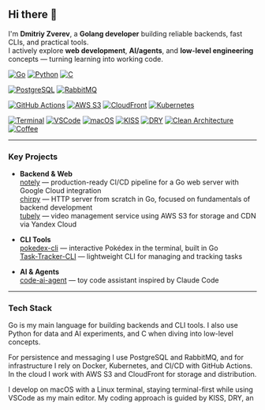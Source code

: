 ## Hi there 👋

I'm **Dmitriy Zverev**, a **Golang developer** building reliable backends, fast CLIs, and practical tools.  
I actively explore **web development**, **AI/agents**, and **low-level engineering** concepts — turning learning into working code.  

<p align="left">
  <!-- Core Languages -->
  <a href="https://go.dev/"><img alt="Go" src="https://img.shields.io/badge/Go-1.22+-00ADD8?logo=go&logoColor=white"></a>
  <a href="https://www.python.org/"><img alt="Python" src="https://img.shields.io/badge/Python-3.11+-3776AB?logo=python&logoColor=white"></a>
  <a href="https://en.cppreference.com/w/c"><img alt="C" src="https://img.shields.io/badge/C-Language-A8B9CC?logo=c&logoColor=white"></a>

  <!-- Databases / Infra -->
  <a href="https://www.postgresql.org/"><img alt="PostgreSQL" src="https://img.shields.io/badge/PostgreSQL-15+-4169E1?logo=postgresql&logoColor=white"></a>
  <a href="https://www.rabbitmq.com/"><img alt="RabbitMQ" src="https://img.shields.io/badge/RabbitMQ-Messaging-FF6600?logo=rabbitmq&logoColor=white"></a>

  <!-- DevOps / Cloud -->
  <a href="https://github.com/features/actions"><img alt="GitHub Actions" src="https://img.shields.io/badge/CI%2FCD-GitHub%20Actions-2088FF?logo=githubactions&logoColor=white"></a>
  <a href="https://aws.amazon.com/s3/"><img alt="AWS S3" src="https://img.shields.io/badge/Storage-AWS%20S3-569A31?logo=amazonaws&logoColor=white"></a>
  <a href="https://aws.amazon.com/cloudfront/"><img alt="CloudFront" src="https://img.shields.io/badge/CDN-AWS%20CloudFront-FF9900?logo=amazonaws&logoColor=white"></a>
  <a href="https://kubernetes.io/"><img alt="Kubernetes" src="https://img.shields.io/badge/Orchestration-Kubernetes-326CE5?logo=kubernetes&logoColor=white"></a>

  <!-- Environment / Style -->
  <a href="#"><img alt="Terminal" src="https://img.shields.io/badge/Workflow-Terminal-black?logo=gnu-bash&logoColor=white"></a>
  <a href="#"><img alt="VSCode" src="https://img.shields.io/badge/Editor-VSCode-007ACC?logo=visual-studio-code&logoColor=white"></a>
  <a href="#"><img alt="macOS" src="https://img.shields.io/badge/OS-macOS-000000?logo=apple&logoColor=white"></a>
  <a href="#"><img alt="KISS" src="https://img.shields.io/badge/Philosophy-KISS-ff69b4"></a>
  <a href="#"><img alt="DRY" src="https://img.shields.io/badge/Philosophy-DRY-blueviolet"></a>
  <a href="#"><img alt="Clean Architecture" src="https://img.shields.io/badge/Architecture-Clean-brightgreen"></a>
  <a href="#"><img alt="Coffee" src="https://img.shields.io/badge/Coffee-Driven-6f4e37?logo=buymeacoffee&logoColor=white"></a>
</p>

---

### Key Projects

- **Backend & Web**  
  [notely](https://github.com/dmitriy-zverev/notely) — production-ready CI/CD pipeline for a Go web server with Google Cloud integration  
  [chirpy](https://github.com/dmitriy-zverev/chirpy) — HTTP server from scratch in Go, focused on fundamentals of backend development  
  [tubely](https://github.com/dmitriy-zverev/tubely) — video management service using AWS S3 for storage and CDN via Yandex Cloud  

- **CLI Tools**  
  [pokedex-cli](https://github.com/dmitriy-zverev/pokedex-cli) — interactive Pokédex in the terminal, built in Go  
  [Task-Tracker-CLI](https://github.com/dmitriy-zverev/Task-Tracker-CLI) — lightweight CLI for managing and tracking tasks  

- **AI & Agents**  
  [code-ai-agent](https://github.com/dmitriy-zverev/code-ai-agent) — toy code assistant inspired by Claude Code  

---

### Tech Stack

Go is my main language for building backends and CLI tools. I also use Python for data and AI experiments, and C when diving into low-level concepts. 

For persistence and messaging I use PostgreSQL and RabbitMQ, and for infrastructure I rely on Docker, Kubernetes, and CI/CD with GitHub Actions. In the cloud I work with AWS S3 and CloudFront for storage and distribution.  

I develop on macOS with a Linux terminal, staying terminal-first while using VSCode as my main editor. My coding approach is guided by KISS, DRY, an
